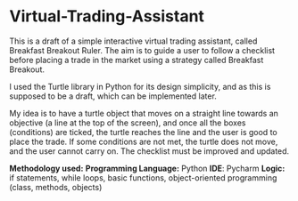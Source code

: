 # Virtual-Trading-Assistant

This is a draft of a simple interactive virtual trading assistant, called Breakfast Breakout Ruler. The aim is to guide a user to follow a checklist before placing a trade in the market using a strategy called Breakfast Breakout.

I used the Turtle library in Python for its design simplicity, and as this is supposed to be a draft, which can be implemented later.  

My idea is to have a turtle object that moves on a straight line towards an objective (a line at the top of the screen), and once all the boxes (conditions) are ticked, the turtle reaches the line and the user is good to place the trade. If some conditions are not met, the turtle does not move, and the user cannot carry on. 
The checklist must be improved and updated. 

**Methodology used:** 
**Programming Language:** Python
**IDE**: Pycharm
**Logic:** if statements, while loops, basic functions, object-oriented programming (class, methods, objects)
